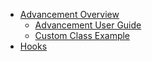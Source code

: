 - [Advancement Overview](Advancement)
  - [Advancement User Guide](Advancement/User-Guide)
  - [Custom Class Example](Advancement/Custom-Class-Example)
- [Hooks](Hooks)